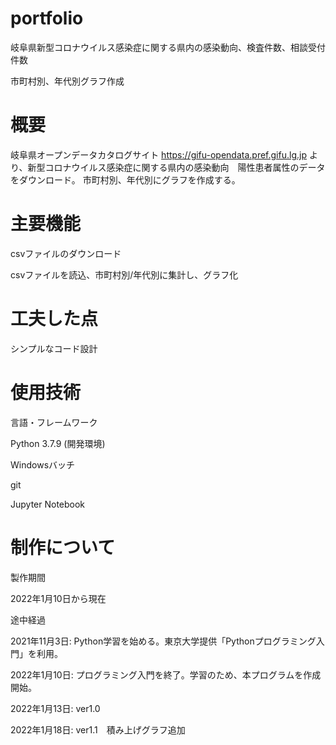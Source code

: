 # portfolio

岐阜県新型コロナウイルス感染症に関する県内の感染動向、検査件数、相談受付件数

市町村別、年代別グラフ作成

# 概要
岐阜県オープンデータカタログサイト
https://gifu-opendata.pref.gifu.lg.jp
より、新型コロナウイルス感染症に関する県内の感染動向　陽性患者属性のデータをダウンロード。
市町村別、年代別にグラフを作成する。


# 主要機能

csvファイルのダウンロード

csvファイルを読込、市町村別/年代別に集計し、グラフ化


# 工夫した点

シンプルなコード設計


# 使用技術

言語・フレームワーク

Python 3.7.9 (開発環境)

Windowsバッチ

git

Jupyter Notebook


# 制作について

製作期間

2022年1月10日から現在


途中経過

2021年11月3日: Python学習を始める。東京大学提供「Pythonプログラミング入門」を利用。

2022年1月10日: プログラミング入門を終了。学習のため、本プログラムを作成開始。

2022年1月13日: ver1.0

2022年1月18日: ver1.1　積み上げグラフ追加
